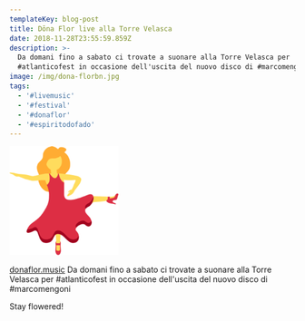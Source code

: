 ```yaml
---
templateKey: blog-post
title: Dōna Flor live alla Torre Velasca
date: 2018-11-28T23:55:59.859Z
description: >-
  Da domani fino a sabato ci trovate a suonare alla Torre Velasca per
  #atlanticofest in occasione dell'uscita del nuovo disco di #marcomengoni
image: /img/dona-florbn.jpg
tags:
  - '#livemusic'
  - '#festival'
  - '#donaflor'
  - '#espiritodofado'
---
```

![dona flor live](https://raw.githubusercontent.com/dbertella/dona-flor/master/static/img/android-chrome-192x192.png)

[donaflor.music](https://www.instagram.com/donaflor.music/) Da domani fino a sabato ci trovate a suonare alla Torre Velasca per #atlanticofest in occasione dell'uscita del nuovo disco di #marcomengoni

Stay flowered!
